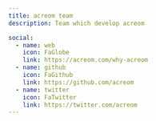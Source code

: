 ```yaml
---
title: acreom team
description: Team which develop acreom

social:
  - name: web
    icon: FaGlobe
    link: https://acreom.com/why-acreom
  - name: github
    icon: FaGithub
    link: https://github.com/acreom
  - name: twitter
    icon: FaTwitter
    link: https://twitter.com/acreom
---
```

